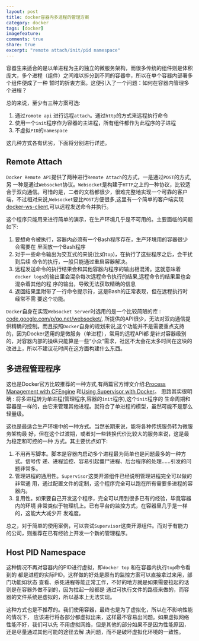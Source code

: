 ```yaml
---
layout: post
title: docker容器内多进程的管理方案
category: docker
tags: [docker]
imagefeature:
comments: true
share: true
excerpt: "remote attach/init/pid namespace"
---
```


容器生来适合的是以单进程为主的独立的微服务架构，而很多传统的组件则是体积庞大，多个进程（组件）之间难以拆分到不同的容器中，所以在单个容器内部署多个组件便成了一种
暂时的折衷方案。这便引入了一个问题：如何在容器内管理多个进程？

<!--more-->

总的来说，至少有三种方案可选:

1. 通过`romote api` 进行远程`attach`。通过`http`的方式来远程执行命令
2. 使用一个`init`程序作为容器的主进程，所有组件都作为此程序的子进程
3. 不虚拟`PID`的`namespace`


这几种方式各有优劣，下面将分别进行详述。

## Remote Attach

`Docker Remote API`提供了两种进行`Remote Attach`的方式，一是通过`POST`的方式,另
一种是通过`Websocket`协议。`Websocket`是构建于`HTTP`之上的一种协议，比较适合于双向通信。可惜的是，二者的文档都很少，很难完整地实现一个可靠的客户端，不过相对来说,`Websocket`要比`POST`方便很多,这里有一个简单的客户端实现
[docker-ws-client](https://github.com/hangyan/docker-ws-client),可以远程发送命令并执行。

这个程序只能用来进行简单的演示，在生产环境几乎是不可用的。主要面临的问题如下:

1. 要想命令被执行，容器内必须有一个Bash程序存在，生产环境用的容器很少会需要在
   里面放一个Bash程序
2. 对于一些命令输出为交互式的来说(比如`top`)，在执行了这些程序之后，会干扰到后续
   命令的执行，一般只能通过重启容器解决。
3. 远程发送命令的执行结果会和其他容器内程序的输出相混淆。这就意味着`docker
   logs`的输出里会混杂每次远程命令执行的结果,远程命令的结果里也会混杂着其他的程
   序的输出，导致无法获取精确的信息
4. 返回结果里附带了一行命令提示符，这是Bash的正常表现，但在远程执行时经常不需
   要这个功能。

`Docker`自身在实现`Websocket Server`时选用的是一个比较简陋的库 : [code.google.com/p/go.net/websocket/](https://godoc.org/golang.org/x/net/websocket),
所提供的API很少，无法对双向通信提供精确的控制。而且按照`Docker`自身的规划来说,这个功能并不是需要重点支持的，因为Docker适用的是微服务（单进程），常用的远程API都
是针对容器级别的，对容器内部的操纵只能算是一些“小众”需求，社区不太会花太多时间在这块的改进上，所以不建议花时间在这方面构建什么东西。

## 多进程管理程序

这也是Docker官方比较推荐的一种方式,有两篇官方博文介绍:[Process Management with CFEngine](https://docs.docker.com/articles/cfengine_process_management/)
和[Using Supervisor with Docker](https://docs.docker.com/articles/using_supervisord/)。
思路其实很明确 : 将多进程转为单进程(管理程序,容器的`init`程序),这个`init`程序的
生命周期和容器是一样的，由它来管理其他进程。就符合了单进程的模型，虽然可能不是那么轻量级。

这也是最适合生产环境中的一种方式。当然长期来说，能将各种传统服务转为微服务架构最
好，但在这个过渡期，或者对一些转换代价比较大的服务来说，这是最为稳定和可控的一种
方式。其主要优点如下:

1. 不用再写脚本。脚本是容器内启动多个进程最为简单也是问题最多的一种方式。信号传
   递、进程监控、容易引起僵尸进程、后台程序的处理……引发的问题非常多。
2. 管理进程的通用性。`Supervisor`这类开源组件已经说明管理进程完全可以做的非常通
   用，通过配置文件的定制，这个程序完全可以跑在所有需要多进程的容器内。
3. 复用性。如果要自己开发这个程序，完全可以用到很多已有的经验，毕竟容器内的环境
   非常类似于物理机上。已有平台的监控方式，在容器里几乎是一样的，这能大大减少开
   发难度。

总之，对于简单的使用案例，可以尝试`Supervisor`这类开源组件。而对于有能力的公司，则推荐在已有经验上开发一个新的管理程序。

## Host PID Namespace

这种情况不再对容器内的PID进行虚拟，即`docker top` 和在容器内执行`top`命令看到的
都是进程的实际PID。这样做的好处是原有的监控方案可以直接拿过来用，部门功能如状态
查看、杀死进程等能正常工作，不好的地方就是如果需要拉起的话则是在容器外做不到的，因为拉起一般都是
通过可执行文件的路径来做的，而容器的文件系统是虚拟的，所以基本上无法实现。

这种方式也是不推荐的。我们使用容器，最终也是为了虚拟化，所以在不影响性能的情况下，
应该进行将各部分都虚拟出来，这样最不容易出问题。如果虚拟网络性能不好，我们可以先
不用虚拟网络，但是其他的部分如果不是因为性能原因，还是尽量通过其他可能的途径去解
决问题，而不是破坏虚拟化环境的一致性。
